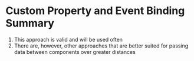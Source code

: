 # Custom Property and Event Binding Summary
01. This approach is valid and will be used often
02. There are, however, other approaches that are better suited for passing data between components over greater distances